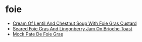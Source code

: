# foie

 * [Cream Of Lentil And Chestnut Soup With Foie Gras Custard](../../index/c/cream-of-lentil-and-chestnut-soup-with-foie-gras-custard-104751.json)
 * [Seared Foie Gras And Lingonberry Jam On Brioche Toast](../../index/s/seared-foie-gras-and-lingonberry-jam-on-brioche-toast-102725.json)
 * [Mock Pate De Foie Gras](../../index/m/mock-pate-de-foie-gras.json)
